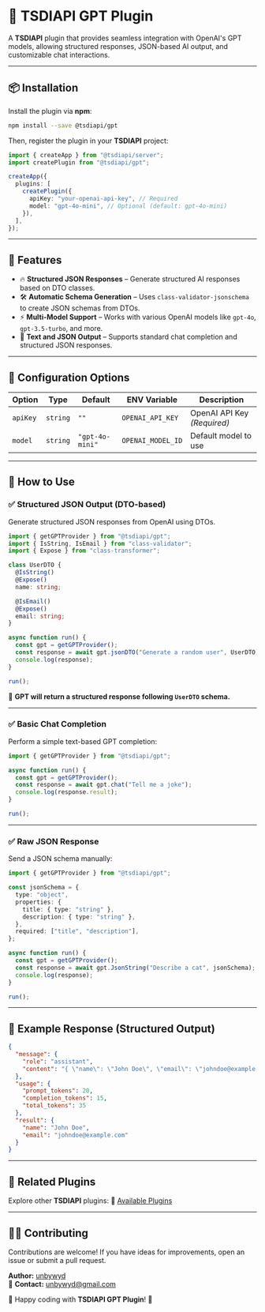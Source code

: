 # **🚀 TSDIAPI GPT Plugin**

A **TSDIAPI** plugin that provides seamless integration with OpenAI's GPT models, allowing structured responses, JSON-based AI output, and customizable chat interactions.

---

## 📦 **Installation**

Install the plugin via **npm**:

```bash
npm install --save @tsdiapi/gpt
```

Then, register the plugin in your **TSDIAPI** project:

```typescript
import { createApp } from "@tsdiapi/server";
import createPlugin from "@tsdiapi/gpt";

createApp({
  plugins: [
    createPlugin({
      apiKey: "your-openai-api-key", // Required
      model: "gpt-4o-mini", // Optional (default: gpt-4o-mini)
    }),
  ],
});
```

---

## 🚀 **Features**

- 🔥 **Structured JSON Responses** – Generate structured AI responses based on DTO classes.
- 🛠 **Automatic Schema Generation** – Uses `class-validator-jsonschema` to create JSON schemas from DTOs.
- ⚡ **Multi-Model Support** – Works with various OpenAI models like `gpt-4o`, `gpt-3.5-turbo`, and more.
- 🎯 **Text and JSON Output** – Supports standard chat completion and structured JSON responses.

---

## 🔧 **Configuration Options**

| Option   | Type     | Default         | ENV Variable      | Description                 |
| -------- | -------- | --------------- | ----------------- | --------------------------- |
| `apiKey` | `string` | `""`            | `OPENAI_API_KEY`  | OpenAI API Key _(Required)_ |
| `model`  | `string` | `"gpt-4o-mini"` | `OPENAI_MODEL_ID` | Default model to use        |

---

## 📌 **How to Use**

### ✅ **Structured JSON Output (DTO-based)**

Generate structured JSON responses from OpenAI using DTOs.

```typescript
import { getGPTProvider } from "@tsdiapi/gpt";
import { IsString, IsEmail } from "class-validator";
import { Expose } from "class-transformer";

class UserDTO {
  @IsString()
  @Expose()
  name: string;

  @IsEmail()
  @Expose()
  email: string;
}

async function run() {
  const gpt = getGPTProvider();
  const response = await gpt.jsonDTO("Generate a random user", UserDTO);
  console.log(response);
}

run();
```

🔹 **GPT will return a structured response following `UserDTO` schema.**

---

### ✅ **Basic Chat Completion**

Perform a simple text-based GPT completion:

```typescript
import { getGPTProvider } from "@tsdiapi/gpt";

async function run() {
  const gpt = getGPTProvider();
  const response = await gpt.chat("Tell me a joke");
  console.log(response.result);
}

run();
```

---

### ✅ **Raw JSON Response**

Send a JSON schema manually:

```typescript
import { getGPTProvider } from "@tsdiapi/gpt";

const jsonSchema = {
  type: "object",
  properties: {
    title: { type: "string" },
    description: { type: "string" },
  },
  required: ["title", "description"],
};

async function run() {
  const gpt = getGPTProvider();
  const response = await gpt.JsonString("Describe a cat", jsonSchema);
  console.log(response);
}

run();
```

---

## 📌 **Example Response (Structured Output)**

```json
{
  "message": {
    "role": "assistant",
    "content": "{ \"name\": \"John Doe\", \"email\": \"johndoe@example.com\" }"
  },
  "usage": {
    "prompt_tokens": 20,
    "completion_tokens": 15,
    "total_tokens": 35
  },
  "result": {
    "name": "John Doe",
    "email": "johndoe@example.com"
  }
}
```

---

## **📌 Related Plugins**

Explore other **TSDIAPI** plugins:
🔗 [Available Plugins](https://www.npmjs.com/search?q=%40tsdiapi)

---

## 👨‍💻 **Contributing**

Contributions are welcome! If you have ideas for improvements, open an issue or submit a pull request.

**Author:** [unbywyd](https://github.com/unbywyd)  
📧 **Contact:** unbywyd@gmail.com

🚀 Happy coding with **TSDIAPI GPT Plugin**! 🎉
